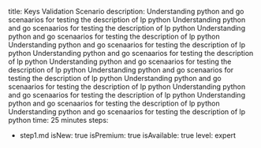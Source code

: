 title: Keys Validation Scenario
description: Understanding python and go scenaarios for testing the description of lp python  Understanding python and go scenaarios for testing the description of lp python  Understanding python and go scenaarios for testing the description of lp python  Understanding python and go scenaarios for testing the description of lp python  Understanding python and go scenaarios for testing the description of lp python  Understanding python and go scenaarios for testing the description of lp python  Understanding python and go scenaarios for testing the description of lp python  Understanding python and go scenaarios for testing the description of lp python  Understanding python and go scenaarios for testing the description of lp python  Understanding python and go scenaarios for testing the description of lp python  Understanding python and go scenaarios for testing the description of lp python
time: 25 minutes
steps:
  - step1.md
isNew: true
isPremium: true
isAvailable: true
level: expert
